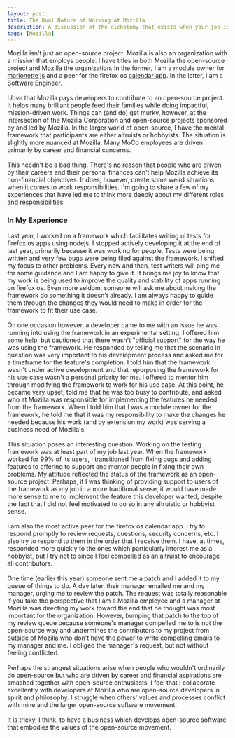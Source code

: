 ```yaml
---
layout: post
title: The Dual Nature of Working at Mozilla
description: A discussion of the dichotomy that exists when your job is to contribute to an open-source project.
tags: [Mozilla]
---
```


Mozilla isn't just an open-source project. Mozilla is also an organization with a mission that employs people. I have titles in both Mozilla the open-source project and Mozilla the organization. In the former, I am a module owner for [marionette js](https://developer.mozilla.org/en-US/Firefox_OS/Platform/Automated_testing/Gaia_integration_tests) and a peer for the firefox os [calendar app](https://github.com/mozilla-b2g/gaia/tree/master/apps/calendar). In the latter, I am a Software Engineer.
<br /><br />
I *love* that Mozilla pays developers to contribute to an open-source project. It helps many brilliant people feed their families while doing impactful, mission-driven work. Things can (and do) get murky, however, at the intersection of the Mozilla Corporation and open-source projects sponsored by and led by Mozilla. In the larger world of open-source, I have the mental framework that participants are either altruists or hobbyists. The situation is slightly more nuanced at Mozilla. Many MoCo employees are driven primarily by career and financial concerns.
<br /><br />
This needn't be a bad thing. There's no reason that people who are driven by their careers and their personal finances can't help Mozilla achieve its non-financial objectives. It does, however, create some weird situations when it comes to work responsibilities. I'm going to share a few of my experiences that have led me to think more deeply about my different roles and responsibilities.

### In My Experience

Last year, I worked on a framework which facilitates writing ui tests for firefox os apps using nodejs. I stopped actively developing it at the end of last year, primarily because it was working for people. Tests were being written and very few bugs were being filed against the framework. I shifted my focus to other problems. Every now and then, test writers will ping me for some guidance and I am happy to give it. It brings me joy to know that my work is being used to improve the quality and stability of apps running on firefox os. Even more seldom, someone will ask me about making the framework do something it doesn't already. I am always happy to guide them through the changes they would need to make in order for the framework to fit their use case.
<br /><br />
On one occasion however, a developer came to me with an issue he was running into using the framework in an experimental setting. I offered him some help, but cautioned that there wasn't "official support" for the way he was using the framework. He responded by telling me that the scenario in question was very important to his development process and asked me for a timeframe for the feature's completion. I told him that the framework wasn't under active development and that repurposing the framework for his use case wasn't a personal priority for me. I offered to mentor him through modifying the framework to work for his use case. At this point, he became very upset, told me that he was too busy to contribute, and asked who at Mozilla was responsible for implementing the features he needed from the framework. When I told him that I was a module owner for the framework, he told me that it was my responsibility to make the changes he needed because his work (and by extension my work) was serving a business need of Mozilla's.
<br /><br />
This situation poses an interesting question. Working on the testing framework was at least part of my job last year. When the framework worked for 99% of its users, I transitioned from fixing bugs and adding features to offering to support and mentor people in fixing their own problems. My attitude reflected the status of the framework as an open-source project. Perhaps, if I was thinking of providing support to users of the framework as my job in a more traditional sense, it would have made more sense to me to implement the feature this developer wanted, despite the fact that I did not feel motivated to do so in any altruistic or hobbyist sense.
<br /><br />
I am also the most active peer for the firefox os calendar app. I try to respond promptly to review requests, questions, security concerns, etc. I also try to respond to them in the order that I receive them. I have, at times, responded more quickly to the ones which particularly interest me as a hobbyist, but I try not to since I feel compelled as an altruist to encourage all contributors.
<br /><br />
One time (earlier this year) someone sent me a patch and I added it to my queue of things to do. A day later, their manager emailed me and my manager, urging me to review the patch. The request was totally reasonable if you take the perspective that I am a Mozilla employee and a manager at Mozilla was directing my work toward the end that he thought was most important for the organization. However, bumping that patch to the top of my review queue because someone's manager compelled me to is not the open-source way and undermines the contributors to my project from outside of Mozilla who don't have the power to write compelling emails to my manager and me. I obliged the manager's request, but not without feeling conflicted.
<br /><br />
Perhaps the strangest situations arise when people who wouldn't ordinarily do open-source but who are driven by career and financial aspirations are smashed together with open-source enthusiasts. I feel that I collaborate excellently with developers at Mozilla who are open-source developers in spirit and philosophy. I struggle when others' values and processes conflict with mine and the larger open-source software movement.
<br /><br />
It is tricky, I think, to have a business which develops open-source software that embodies the values of the open-source movement.
